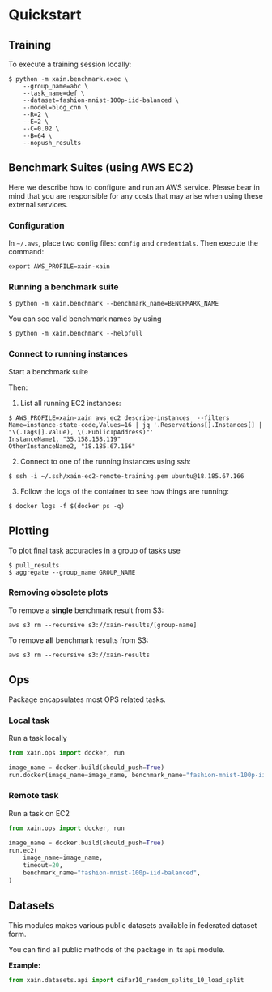 # Quickstart

## Training

To execute a training session locally:

```shell
$ python -m xain.benchmark.exec \
    --group_name=abc \
    --task_name=def \
    --dataset=fashion-mnist-100p-iid-balanced \
    --model=blog_cnn \
    --R=2 \
    --E=2 \
    --C=0.02 \
    --B=64 \
    --nopush_results
```

## Benchmark Suites (using AWS EC2)

Here we describe how to configure and run an AWS service. Please bear in mind
that you are responsible for any costs that may arise when using these external
services.

### Configuration

In `~/.aws`, place two config files: `config` and `credentials`. Then execute
the command:

```shell
export AWS_PROFILE=xain-xain
```

### Running a benchmark suite

```shell
$ python -m xain.benchmark --benchmark_name=BENCHMARK_NAME
```

You can see valid benchmark names by using

```shell
$ python -m xain.benchmark --helpfull
```

### Connect to running instances

Start a benchmark suite

Then:

1. List all running EC2 instances:

```shell
$ AWS_PROFILE=xain-xain aws ec2 describe-instances  --filters Name=instance-state-code,Values=16 | jq '.Reservations[].Instances[] | "\(.Tags[].Value), \(.PublicIpAddress)"'
InstanceName1, "35.158.158.119"
OtherInstanceName2, "18.185.67.166"
```

2. Connect to one of the running instances using ssh:

```shell
$ ssh -i ~/.ssh/xain-ec2-remote-training.pem ubuntu@18.185.67.166
```

3. Follow the logs of the container to see how things are running:

```shell
$ docker logs -f $(docker ps -q)
```

## Plotting

To plot final task accuracies in a group of tasks use

```shell
$ pull_results
$ aggregate --group_name GROUP_NAME
```

### Removing obsolete plots

To remove a **single** benchmark result from S3:

```shell
aws s3 rm --recursive s3://xain-results/[group-name]
```

To remove **all** benchmark results from S3:

```shell
aws s3 rm --recursive s3://xain-results
```

## Ops

Package encapsulates most OPS related tasks.

### Local task

Run a task locally

```python
from xain.ops import docker, run

image_name = docker.build(should_push=True)
run.docker(image_name=image_name, benchmark_name="fashion-mnist-100p-iid-balanced")
```

### Remote task

Run a task on EC2

```python
from xain.ops import docker, run

image_name = docker.build(should_push=True)
run.ec2(
    image_name=image_name,
    timeout=20,
    benchmark_name="fashion-mnist-100p-iid-balanced",
)
```

## Datasets


This modules makes various public datasets available in federated dataset form.

You can find all public methods of the package in its `api` module.

**Example:**

```python
from xain.datasets.api import cifar10_random_splits_10_load_split
```
